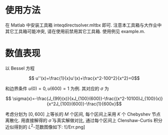 # 使用方法

在 Matlab 中安装工具箱 inteqdirectsolver.mltbx 即可. 注意本工具箱与大作业中其它工具箱可能冲突, 请在使用前禁用其它工具箱.
使用例见 example.m.

# 数值表现

以 Bessel 方程
```math
    u''(x)+\frac{1}{x}u'(x)+\frac{x^2-100^2}{x^2}=0
```
和边界条件 $u(0)=0,u(600)=1$ 为例. 其对应的 $\sigma$ 为
```math
    \sigma(x)=-\frac{J_{99}(x)}{xJ_{100}(600)}-\frac{(x^2-10100)J_{100}(x)}{x^2J_{100}(600)}-\frac{1}{600x}
```

考虑分划为 $[0,600]$ 上等长的 $M$ 个区间, 每个区间上采用 $K$ 个 Chebyshev 节点离散化. 用直接解得的 $\bar\sigma$ 与真实解做对比, 通过每个区间上 Clenshaw-Curtis 积分近似得到的 $L^2$-范数图像如下:
![/Err.png]
